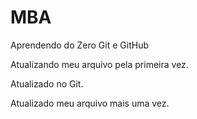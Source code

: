 # MBA
Aprendendo do Zero Git e GitHub

Atualizando meu arquivo pela primeira vez.

Atualizado no Git.

Atualizado meu arquivo mais uma vez.
